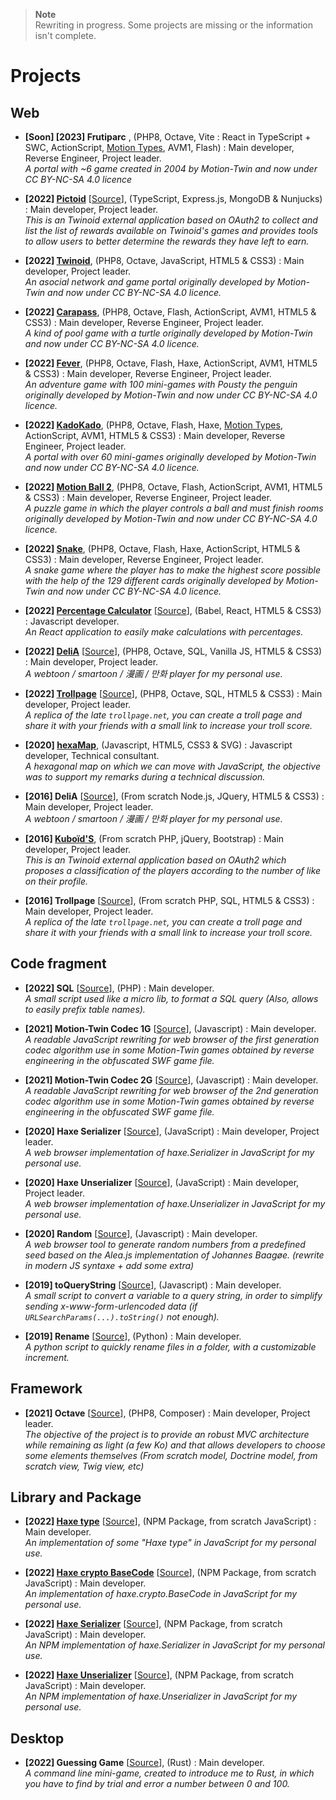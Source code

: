 > **Note**   
> Rewriting in progress. Some projects are missing or the information isn't complete.

<!--
Format :
 - **[Years] Project Name** [[Source]()], core techno (framework, from scratch, etc) : My role in the project describe here.   
*Relatively concise project description with the goal of the project. A link can be used in "Project Name" to the project home page if it exists.
Source are optionnal. The status project can be optionally specified (e.g. for not actively maintained [npm, composer])*
Empty Format :
 - **[X] X** [[Source]()], (X)
 : Main developer, Project leader.   
*X*
-->

# Projects
## Web
 - **[Soon] [2023] Frutiparc** <!-- soon [[Source]()]-->, (PHP8, Octave, Vite : React in TypeScript + SWC, ActionScript, [Motion Types](https://github.com/motion-twin/mtypes), AVM1, Flash)
 : Main developer, Reverse Engineer, Project leader.   
*A portal with ~6 game created in 2004 by Motion-Twin and now under CC BY-NC-SA 4.0 licence*

 - **[2022] [Pictoid](https://pictoid.angelisium.fr/)** [[Source](https://github.com/Angelisium/pictoid)], (TypeScript, Express.js, MongoDB & Nunjucks)
 : Main developer, Project leader.   
*This is an Twinoid external application based on OAuth2 to collect and list the list of rewards available on Twinoid's games and provides tools to allow users to better determine the rewards they have left to earn.*

 - **[2022] [Twinoid](https://twinoid.angelisium.fr/)**, (PHP8, Octave, JavaScript, HTML5 & CSS3)
 : Main developer, Project leader.   
*An asocial network and game portal originally developed by Motion-Twin and now under CC BY-NC-SA 4.0 licence.*

 - **[2022] [Carapass](https://carapass.angelisium.fr/)**, (PHP8, Octave, Flash, ActionScript, AVM1, HTML5 & CSS3)
 : Main developer, Reverse Engineer, Project leader.   
*A kind of pool game with a turtle originally developed by Motion-Twin and now under CC BY-NC-SA 4.0 licence.*

 - **[2022] [Fever](https://fever.angelisium.fr/)**, (PHP8, Octave, Flash, Haxe, ActionScript, AVM1, HTML5 & CSS3)
 : Main developer, Reverse Engineer, Project leader.   
*An adventure game with 100 mini-games with Pousty the penguin originally developed by Motion-Twin and now under CC BY-NC-SA 4.0 licence.*

 - **[2022] [KadoKado](https://kadokado.angelisium.fr/)**, (PHP8, Octave, Flash, Haxe, [Motion Types](https://github.com/motion-twin/mtypes), ActionScript, AVM1, HTML5 & CSS3)
 : Main developer, Reverse Engineer, Project leader.   
*A portal with over 60 mini-games originally developed by Motion-Twin and now under CC BY-NC-SA 4.0 licence.*

 - **[2022] [Motion Ball 2](https://motion-ball.angelisium.fr/)**, (PHP8, Octave, Flash, ActionScript, AVM1, HTML5 & CSS3)
 : Main developer, Reverse Engineer, Project leader.   
*A puzzle game in which the player controls a ball and must finish rooms originally developed by Motion-Twin and now under CC BY-NC-SA 4.0 licence.*

 - **[2022] [Snake](https://snake.angelisium.fr/)**, (PHP8, Octave, Flash, Haxe, ActionScript, HTML5 & CSS3)
 : Main developer, Reverse Engineer, Project leader.   
*A snake game where the player has to make the highest score possible with the help of the 129 different cards originally developed by Motion-Twin and now under CC BY-NC-SA 4.0 licence.*

 - **[2022] [Percentage Calculator](https://codepen.io/Angelisium/full/ExbbaXW)** [[Source](https://codepen.io/Angelisium/pen/ExbbaXW)], (Babel, React, HTML5 & CSS3)
 : Javascript developer.   
*An React application to easily make calculations with percentages.*

 - **[2022] [DeliA](https://delia.angelisium.fr/)** [[Source](https://gitlab.com/Angelisium/delia/-/tree/main)], (PHP8, Octave, SQL, Vanilla JS, HTML5 & CSS3)
 : Main developer, Project leader.   
*A webtoon / smartoon / 漫画 / 만화 player for my personal use.*

 - **[2022] [Trollpage](https://trollpage.angelisium.fr/)** [[Source](https://gitlab.com/Angelisium/trollpage/-/tree/main)], (PHP8, Octave, SQL, HTML5 & CSS3)
 : Main developer, Project leader.   
*A replica of the late `trollpage.net`, you can create a troll page and share it with your friends with a small link to increase your troll score.*

 - **[2020] [hexaMap](https://angelisium.fr/hexaMap/)**, (Javascript, HTML5, CSS3 & SVG)
 : Javascript developer, Technical consultant.   
*A hexagonal map on which we can move with JavaScript, the objective was to support my remarks during a technical discussion.*

 - **[2016] DeliA** [[Source](https://gitlab.com/Angelisium/delia/-/tree/version-2016)], (From scratch Node.js, JQuery, HTML5 & CSS3)
 : Main developer, Project leader.   
*A webtoon / smartoon / 漫画 / 만화 player for my personal use.*

 - **[2016] [Kuboïd'S](https://kuboid.angelisium.fr/)**, (From scratch PHP, jQuery, Bootstrap)
 : Main developer, Project leader.   
*This is an Twinoid external application based on OAuth2 which proposes a classification of the players according to the number of like on their profile.*

 - **[2016] Trollpage** [[Source](https://gitlab.com/Angelisium/trollpage/-/tree/version-2016)], (From scratch PHP, SQL, HTML5 & CSS3)
 : Main developer, Project leader.   
*A replica of the late `trollpage.net`, you can create a troll page and share it with your friends with a small link to increase your troll score.*

## Code fragment
 - **[2022] SQL** [[Source](https://gitlab.com/-/snippets/2303172)], (PHP)
 : Main developer.   
*A small script used like a micro lib, to format a SQL query (Also, allows to easily prefix table names).*
<!-- soon => make a composer module -->

 - **[2021] Motion-Twin Codec 1G** [[Source](https://gitlab.com/-/snippets/2310955)], (Javascript)
 : Main developer.   
*A readable JavaScript rewriting for web browser of the first generation codec algorithm use in some Motion-Twin games obtained by reverse engineering in the obfuscated SWF game file.*
<!-- soon => duplicate into a npm module -->

 - **[2021] Motion-Twin Codec 2G** [[Source](https://gitlab.com/-/snippets/2291323)], (Javascript)
 : Main developer.   
*A readable JavaScript rewriting for web browser of the 2nd generation codec algorithm use in some Motion-Twin games obtained by reverse engineering in the obfuscated SWF game file.*
<!-- soon => duplicate into a npm module -->

 - **[2020] Haxe Serializer** [[Source](https://gitlab.com/-/snippets/2195291)], (JavaScript)
 : Main developer, Project leader.   
*A web browser implementation of haxe.Serializer in JavaScript for my personal use.*

 - **[2020] Haxe Unserializer** [[Source](https://gitlab.com/-/snippets/2195246)], (JavaScript)
 : Main developer, Project leader.   
*A web browser implementation of haxe.Unserializer in JavaScript for my personal use.*

 - **[2020] Random** [[Source](https://gitlab.com/-/snippets/2434013)], (Javascript)
 : Main developer.   
*A web browser tool to generate random numbers from a predefined seed based on the Alea.js implementation of Johannes Baagøe. (rewrite in modern JS syntaxe + add some extra)*
<!-- soon => duplicate into a npm module -->

 - **[2019] toQueryString** [[Source](https://gitlab.com/-/snippets/2434014)], (Javascript)
 : Main developer.   
*A small script to convert a variable to a query string, in order to simplify sending x-www-form-urlencoded data (if `URLSearchParams(...).toString()` not enough).*

 - **[2019] Rename** [[Source](https://github.com/Angelisium/Rename)], (Python)
 : Main developer.   
*A python script to quickly rename files in a folder, with a customizable increment.*
<!-- soon => rewrite them in rust and build release -->

## Framework
 - **[2021] Octave** [[Source](https://gitlab.com/Angelisium/octave)], (PHP8, Composer)
 : Main developer, Project leader.   
*The objective of the project is to provide an robust MVC architecture while remaining as light (a few Ko) and that allows developers to choose some elements themselves (From scratch model, Doctrine model, from scratch view, Twig view, etc)*

## Library and Package
 - **[2022] [Haxe type](https://www.npmjs.com/package/haxe-type)** [[Source](https://github.com/jshlba/haxe-type)], (NPM Package, from scratch JavaScript)
 : Main developer.   
*An implementation of some "Haxe type" in JavaScript for my personal use.*

 - **[2022] [Haxe crypto BaseCode](https://www.npmjs.com/package/haxe-basecode)** [[Source](https://github.com/jshlba/haxe-basecode)], (NPM Package, from scratch JavaScript)
 : Main developer.   
*An implementation of haxe.crypto.BaseCode in JavaScript for my personal use.*

 - **[2022] [Haxe Serializer](https://www.npmjs.com/package/haxe-serializer)** [[Source](https://github.com/jshlba/haxe-serializer)], (NPM Package, from scratch JavaScript)
 : Main developer.   
*An NPM implementation of haxe.Serializer in JavaScript for my personal use.*

 - **[2022] [Haxe Unserializer](https://www.npmjs.com/package/haxe-unserializer)** [[Source](https://github.com/jshlba/haxe-unserializer)], (NPM Package, from scratch JavaScript)
 : Main developer.   
*An NPM implementation of haxe.Unserializer in JavaScript for my personal use.*

## Desktop
 - **[2022] Guessing Game** [[Source](https://gitlab.com/-/snippets/2434034)], (Rust)
 : Main developer.   
*A command line mini-game, created to introduce me to Rust, in which you have to find by trial and error a number between 0 and 100.*

<!--
 - [YourQuest v1](https://angelisium.fr/YourQuest/) : It's a project initially carried by Florïn Zolli that I re-upload due to the closure of her site; soon a v2.
 - [Queen](https://angelisium.fr/Queen/) : This is a little story written by Florïn Zolli from YourQuest that I re-upload due to the closure of her site. (soon, a port to the YourQuest v2 engine)
-->
